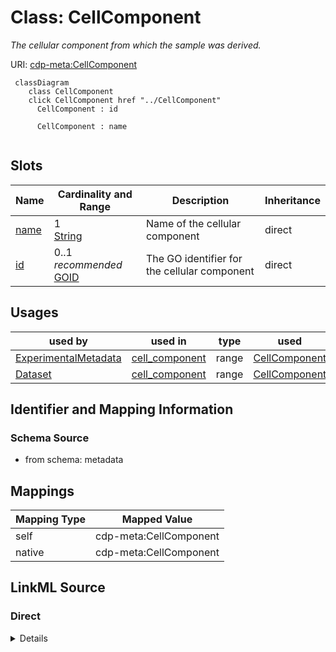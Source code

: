 

# Class: CellComponent


_The cellular component from which the sample was derived._





URI: [cdp-meta:CellComponent](metadataCellComponent)






```mermaid
 classDiagram
    class CellComponent
    click CellComponent href "../CellComponent"
      CellComponent : id

      CellComponent : name


```




<!-- no inheritance hierarchy -->


## Slots

| Name | Cardinality and Range | Description | Inheritance |
| ---  | --- | --- | --- |
| [name](name.md) | 1 <br/> [String](String.md) | Name of the cellular component | direct |
| [id](id.md) | 0..1 _recommended_ <br/> [GOID](GOID.md) | The GO identifier for the cellular component | direct |





## Usages

| used by | used in | type | used |
| ---  | --- | --- | --- |
| [ExperimentalMetadata](ExperimentalMetadata.md) | [cell_component](cell_component.md) | range | [CellComponent](CellComponent.md) |
| [Dataset](Dataset.md) | [cell_component](cell_component.md) | range | [CellComponent](CellComponent.md) |






## Identifier and Mapping Information







### Schema Source


* from schema: metadata




## Mappings

| Mapping Type | Mapped Value |
| ---  | ---  |
| self | cdp-meta:CellComponent |
| native | cdp-meta:CellComponent |







## LinkML Source

<!-- TODO: investigate https://stackoverflow.com/questions/37606292/how-to-create-tabbed-code-blocks-in-mkdocs-or-sphinx -->

### Direct

<details>
```yaml
name: CellComponent
description: The cellular component from which the sample was derived.
from_schema: metadata
attributes:
  name:
    name: name
    description: Name of the cellular component.
    from_schema: metadata
    exact_mappings:
    - cdp-common:cell_component_name
    alias: name
    owner: CellComponent
    domain_of:
    - Author
    - Organism
    - Tissue
    - CellType
    - CellStrain
    - CellComponent
    - AnnotationObject
    range: string
    required: true
    inlined: true
    inlined_as_list: true
  id:
    name: id
    description: The GO identifier for the cellular component.
    from_schema: metadata
    exact_mappings:
    - cdp-common:cell_component_id
    alias: id
    owner: CellComponent
    domain_of:
    - Tissue
    - CellType
    - CellStrain
    - CellComponent
    - AnnotationObject
    range: GO_ID
    recommended: true
    inlined: true
    inlined_as_list: true

```
</details>

### Induced

<details>
```yaml
name: CellComponent
description: The cellular component from which the sample was derived.
from_schema: metadata
attributes:
  name:
    name: name
    description: Name of the cellular component.
    from_schema: metadata
    exact_mappings:
    - cdp-common:cell_component_name
    alias: name
    owner: CellComponent
    domain_of:
    - Author
    - Organism
    - Tissue
    - CellType
    - CellStrain
    - CellComponent
    - AnnotationObject
    range: string
    required: true
    inlined: true
    inlined_as_list: true
  id:
    name: id
    description: The GO identifier for the cellular component.
    from_schema: metadata
    exact_mappings:
    - cdp-common:cell_component_id
    alias: id
    owner: CellComponent
    domain_of:
    - Tissue
    - CellType
    - CellStrain
    - CellComponent
    - AnnotationObject
    range: GO_ID
    recommended: true
    inlined: true
    inlined_as_list: true

```
</details>
